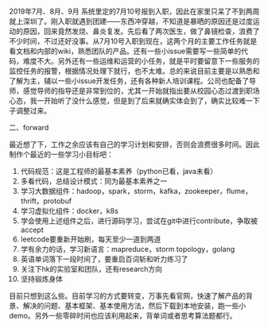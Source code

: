 # 

2019年7月、8月、9月
系统里定的7月10号报到入职，因此在家里只呆了不到两周就上深圳了。刚入职就遇到团建——东西冲穿越，不知道是暴晒的原因还是过度运动的原因，回来竟然发烧、鼻炎复发。先后看了两次医生，做了鼻镜检查，浪费了不少时间，不过还好没事。从7月10号入职到现在，这两个月的主要工作任务就是看文档和内部的wiki，熟悉团队的产品。还有一些小issue需要写一些简单的代码，难度不大。另外还有一些运维和运营的小任务，就是平时要留意下一些服务的监控任务的报警，根据情况处理下就行，也不太难。总的来说目前主要是以熟悉和了解为主，辅以一些小issue开发任务，还有各种新人培训课程。公司也配备了导师，感觉导师的指导还是非常到位的，尤其一开始就指出要从校园心态过渡到职场心态，我一开始听了没什么感觉，但是到了后来就确实体会到了，确实比较难一下子调整过来。

二、forward

最近想了下，工作之余应该有自己的学习计划和安排，否则会浪费很多时间。因此制作个最近的一些学习小目标吧：

  1. 代码规范：这是工程师的最基本素养（python已看，java未看）
  2. 多看代码，总结设计模式：同为最基本素养之一
  3. 学习大数据组件：hadoop，spark，storm，kafka，zookeeper，flume，thrift，protobuf
  4. 学习虚拟化组件：docker，k8s
  5. 学会使用上述组件之后，进行源码学习，尝试在git中进行contribute，争取被accept
  6. leetcode要重新开始刷，每天至少一道到两道
  7. 学有余力的话，学习新语言：mapreduce，storm topology，golang
  8. 英语单词落下一段时间了，要重启百词斩和听力练习了
  9. 关注下hk的实验室和团队，还有research方向
  10. 坚持锻炼身体

目前只想到这么些。目前学习的方式要转变，万事先看官网，快速了解产品的背景、解决的问题、基本框架、基本使用方法，然后下载到本地安装，跑一些小demo。另外一些零碎时间也应该利用起来，背单词或者思考算法题都行。
